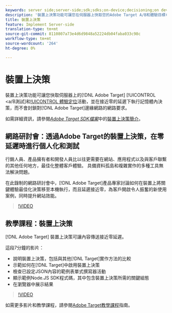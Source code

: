 ```yaml
---
keywords: server side;server-side;sdk;sdks;on-device;decisioning;on device;ondevice;zero latency;latency;near-zero;node.js
description: '裝置上決策功能可讓您在伺服器上快取您的Adobe Target A/B和體驗目標(XT)活動，並在接近零延遲的情況下執行記憶體內決策，而不會封鎖Adobe Target邊緣網路的網路要求。 '
title: 裝置上決策
feature: Implement Server-side
translation-type: tm+mt
source-git-commit: 8110807a73e4d6d9848a52224db04faba033c98c
workflow-type: tm+mt
source-wordcount: '264'
ht-degree: 0%

---
```



# 裝置上決策

裝置上決策功能可讓您快取伺服器上的[!DNL Adobe Target] [!UICONTROL &lt;a/B測試]和[!UICONTROL 體驗定位](XT)活動，並在接近零的延遲下執行記憶體內決策，而不會封鎖對[!DNL Adobe Target]邊緣網路的網路要求。

如需詳細資訊，請參閱&#x200B;*[Adobe Target SDK檔案](https://adobetarget-sdks.gitbook.io/docs/)*&#x200B;中的[裝置上決策簡介](https://adobetarget-sdks.gitbook.io/docs/on-device-decisioning/introduction-to-on-device-decisioning)。

## 網路研討會：透過Adobe Target的裝置上決策，在零延遲時進行個人化和測試

行銷人員、產品擁有者和開發人員比以往更需要在網站、應用程式以及與客戶聯繫的其他任何地方，最佳化整體客戶體驗。 具備資料孤島和複雜實作的多種工具無法解決問題。

在此錄制的網路研討會中，[!DNL Adobe Target]產品專家討論如何在裝置上將關鍵體驗最佳化決策移至本機執行，而且延遲接近零，為客戶開啟令人振奮的新使用案例，同時提升網站效能。

>[!VIDEO](https://video.tv.adobe.com/v/328148)

## 教學課程：裝置上決策

[!DNL Adobe Target] 裝置上決策可讓內容傳送接近零延遲。

這段7分鐘的影片：

* 說明裝置上決策，包括與其他[!DNL Target]實作方法的比較
* 示範如何在[!DNL Target]中啟用裝置上決策
* 檢查已設定JSON內容的範例表單式撰寫器活動
* 顯示範例Node.JS SDK程式碼，其中包含裝置上決策所需的關鍵組態
* 在瀏覽器中展示結果

>[!VIDEO](https://video.tv.adobe.com/v/329032)

如需更多影片和教學課程，請參閱[Adobe Target教學課程](https://experienceleague.adobe.com/docs/target-learn/tutorials/overview.html)指南。
